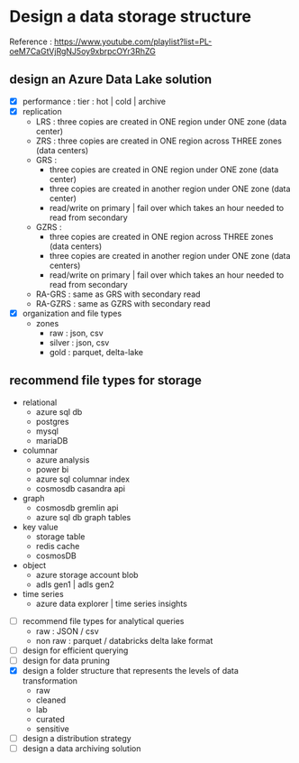 # Design a data storage structure
Reference : https://www.youtube.com/playlist?list=PL-oeM7CaGtVjRgNJ5oy9xbrpcOYr3RhZG

##  design an Azure Data Lake solution
- [x] performance : tier : hot | cold | archive
- [x] replication 
    - LRS : three copies are created in ONE region under ONE zone (data center)
    - ZRS : three copies are created in ONE region across THREE zones (data centers)
    - GRS : 
        - three copies are created in ONE region under ONE zone (data center)
        - three copies are created in another region under ONE zone (data center)
        - read/write on primary | fail over which takes an hour needed to read from secondary
    - GZRS : 
        - three copies are created in ONE region across THREE zones (data centers)
        - three copies are created in another region under ONE zone (data centers)
        - read/write on primary | fail over which takes an hour needed to read from secondary
    - RA-GRS : same as GRS with secondary read
    - RA-GZRS : same as GZRS with secondary read
- [x] organization and file types
    - zones
        - raw       : json, csv
        - silver    : json, csv
        - gold      : parquet, delta-lake

## recommend file types for storage
- relational
    - azure sql db
    - postgres
    - mysql
    - mariaDB
- columnar
    - azure analysis
    - power bi
    - azure sql columnar index
    - cosmosdb casandra api
- graph
    - cosmosdb gremlin api
    - azure sql db graph tables
- key value
    - storage table
    - redis cache 
    - cosmosDB
- object
    - azure storage account blob
    - adls gen1 | adls gen2
- time series
    - azure data explorer | time series insights


- [ ] recommend file types for analytical queries
    - raw : JSON / csv
    - non raw : parquet / databricks delta lake format
- [ ] design for efficient querying
- [ ] design for data pruning
- [x] design a folder structure that represents the levels of data transformation
    - raw
    - cleaned
    - lab
    - curated
    - sensitive
- [ ] design a distribution strategy
- [ ] design a data archiving solution